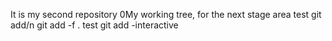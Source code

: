 It is my second repository
0My working tree, for the next stage area
test git add/n
git add -f .
test git add -interactive 
